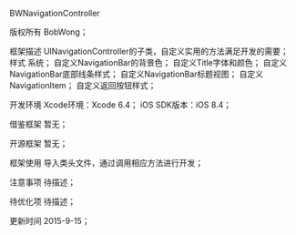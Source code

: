 
BWNavigationController

版权所有
    BobWong；

框架描述
    UINavigationController的子类，自定义实用的方法满足开发的需要；
    样式
        系统；
        自定义NavigationBar的背景色；
        自定义Title字体和颜色；
        自定义NavigationBar底部线条样式；
        自定义NavigationBar标题视图；
        自定义NavigationItem；
        自定义返回按钮样式；
        
开发环境
    Xcode环境：Xcode 6.4；
    iOS SDK版本：iOS 8.4；

借鉴框架
    暂无；

开源框架
    暂无；

框架使用
    导入类头文件，通过调用相应方法进行开发；

注意事项
    待描述；

待优化项
    待描述；

更新时间
    2015-9-15；